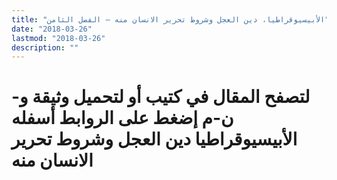 ```yaml
---
title: "الأبيسيوقراطيا، دين العجل وشروط تحرير الانسان منه – الفصل الثامن"
date: "2018-03-26"
lastmod: "2018-03-26"
description: ""
---
```

# **لتصفح المقال في كتيب أو لتحميل وثيقة و-ن-م إضغط على الروابط أسفله** **الأبيسيوقراطيا دين العجل وشروط تحرير الانسان منه**

###